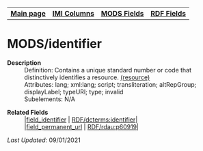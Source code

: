 <!DOCTYPE html>
<html>

<body>
<table style="width:100%">
  <tr>
    <th><a href="index.md">Main page</a></th>
	<th><a href="IMI.md">IMI Columns</a></th>
    <th><a href="MODS.md">MODS Fields</a></th>
    <th><a href="RDF.md">RDF Fields</a></th>
  </tr>
</table>



<h1>MODS/identifier</h1>
<dl>
  <dt><b>Description</b></dt>
  <dd>Definition: Contains a unique standard number or code that distinctively identifies a resource. <a href="https://www.loc.gov/standards/mods/userguide/identifier.md"> (resource)</a>
</dd>
  <dd>Attributes: lang; xml:lang; script; transliteration; altRepGroup; displayLabel; typeURI; type; invalid</dd>
  <dd>Subelements: N/A</dd>
</dl>
<dl>
	<dt><b>Related Fields</b></dt>
		<dd>|<a href="field_identifier.md">field_identifier</a> | <a href="rdf.dcterms.identifier.md">RDF/dcterms:identifier</a>|</dd>
				<dd>|<a href="field_permanent_url.md">field_permanent_url</a> | <a href="rdf.rdau.p60919.md">RDF/rdau:p60919</a>|</dd>
</dl>
<p><i>Last Updated: </i>09/01/2021</p>
</body>
</html>
